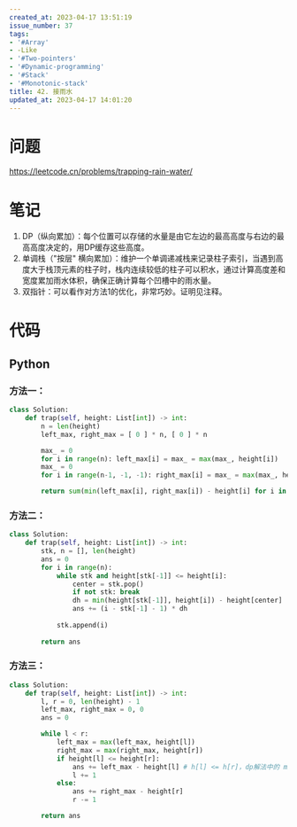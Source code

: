 ```yaml
---
created_at: 2023-04-17 13:51:19
issue_number: 37
tags:
- '#Array'
- -Like
- '#Two-pointers'
- '#Dynamic-programming'
- '#Stack'
- '#Monotonic-stack'
title: 42. 接雨水
updated_at: 2023-04-17 14:01:20
---
```


# 问题

https://leetcode.cn/problems/trapping-rain-water/

# 笔记

1. DP（纵向累加）：每个位置可以存储的水量是由它左边的最高高度与右边的最高高度决定的，用DP缓存这些高度。
2. 单调栈（"按层" 横向累加）：维护一个单调递减栈来记录柱子索引，当遇到高度大于栈顶元素的柱子时，栈内连续较低的柱子可以积水，通过计算高度差和宽度累加雨水体积，确保正确计算每个凹槽中的雨水量。
3. 双指针：可以看作对方法1的优化，非常巧妙。证明见注释。

# 代码

## Python

### 方法一：

```python
class Solution:
    def trap(self, height: List[int]) -> int:
        n = len(height)
        left_max, right_max = [ 0 ] * n, [ 0 ] * n

        max_ = 0
        for i in range(n): left_max[i] = max_ = max(max_, height[i])
        max_ = 0
        for i in range(n-1, -1, -1): right_max[i] = max_ = max(max_, height[i])

        return sum(min(left_max[i], right_max[i]) - height[i] for i in range(n))
```

### 方法二：

```python
class Solution:
    def trap(self, height: List[int]) -> int:
        stk, n = [], len(height)
        ans = 0
        for i in range(n):
            while stk and height[stk[-1]] <= height[i]:
                center = stk.pop()
                if not stk: break
                dh = min(height[stk[-1]], height[i]) - height[center]
                ans += (i - stk[-1] - 1) * dh
            
            stk.append(i)
        
        return ans
```

### 方法三：

```python
class Solution:
    def trap(self, height: List[int]) -> int:
        l, r = 0, len(height) - 1
        left_max, right_max = 0, 0
        ans = 0

        while l < r:
            left_max = max(left_max, height[l])
            right_max = max(right_max, height[r])
            if height[l] <= height[r]:
                ans += left_max - height[l] # h[l] <= h[r]，dp解法中的 min(left_max[l], right_max[l]) - height[l] 就等于 left_max[l] - height[l]
                l += 1
            else:
                ans += right_max - height[r]
                r -= 1

        return ans
```